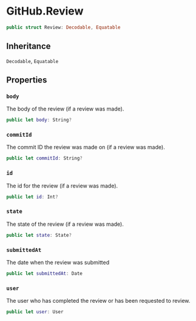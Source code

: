 # GitHub.Review

``` swift
public struct Review: Decodable, Equatable 
```

## Inheritance

`Decodable`, `Equatable`

## Properties

### `body`

The body of the review (if a review was made).

``` swift
public let body: String?
```

### `commitId`

The commit ID the review was made on (if a review was made).

``` swift
public let commitId: String?
```

### `id`

The id for the review (if a review was made).

``` swift
public let id: Int?
```

### `state`

The state of the review (if a review was made).

``` swift
public let state: State?
```

### `submittedAt`

The date when the review was submitted

``` swift
public let submittedAt: Date
```

### `user`

The user who has completed the review or has been requested to review.

``` swift
public let user: User
```
